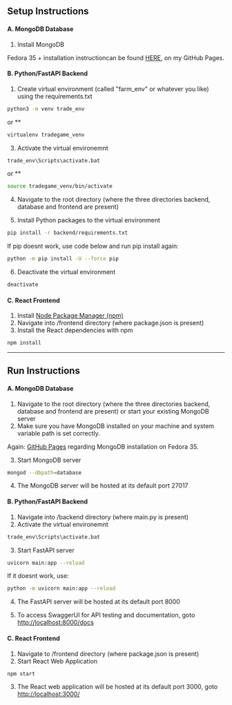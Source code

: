 ## Setup Instructions

#### A. MongoDB Database

1. Install MongoDB

Fedora 35 + installation instructioncan be found [HERE](https://c4rt0.github.io/Fedora/), on my GitHub Pages.

#### B. Python/FastAPI Backend

1. Create virtual environment (called "farm_env" or whatever you like) using the requirements.txt

```bash
python3 -m venv trade_env
```

or \*\*

```bash
virtualenv tradegame_venv
```

3. Activate the virtual environemnt

```bash
trade_env\Scripts\activate.bat
```

or \*\*

```bash
source tradegame_venv/bin/activate
```

4. Navigate to the root directory (where the three directories backend, database and frontend are present)

5. Install Python packages to the virtual environment

```bash
pip install -r backend/requirements.txt
```

If pip doesnt work, use code below and run pip install again:

```bash
python -m pip install -U --force pip
```

6. Deactivate the virtual environment

```bash
deactivate
```

#### C. React Frontend

1. Install [Node Package Manager (npm)](https://www.npmjs.com/get-npm)
2. Navigate into /frontend directory (where package.json is present)
3. Install the React dependencies with npm

```bash
npm install
```

<hr>

## Run Instructions

#### A. MongoDB Database

1. Navigate to the root directory (where the three directories backend, database and frontend are present) or start your existing MongoDB server
2. Make sure you have MongoDB installed on your machine and system variable path is set correctly.

Again: [GitHub Pages](https://c4rt0.github.io/Fedora/) regarding MongoDB installation on Fedora 35.

3. Start MongoDB server

```bash
mongod --dbpath=database
```

4. The MongoDB server will be hosted at its default port 27017

#### B. Python/FastAPI Backend

1. Navigate into /backend directory (where main.py is present)
2. Activate the virtual environemnt

```bash
trade_env\Scripts\activate.bat
```

3. Start FastAPI server

```bash
uvicorn main:app --reload
```

If it doesnt work, use:

```bash
python -m uvicorn main:app --reload
```

4. The FastAPI server will be hosted at its default port 8000

5. To access SwaggerUI for API testing and documentation, goto [http://localhost:8000/docs](http://localhost:8000/docs)

#### C. React Frontend

1. Navigate to /frontend directory (where package.json is present)
2. Start React Web Application

```bash
npm start
```

3. The React web application will be hosted at its default port 3000, goto [http://localhost:3000/](http://localhost:3000/)
